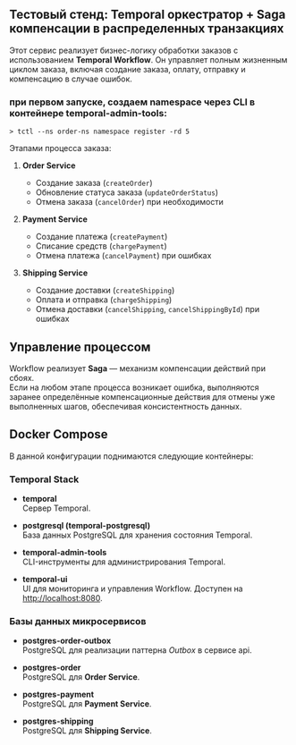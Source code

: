 ## Тестовый стенд: Temporal оркестратор + Saga компенсации в распределенных транзакциях

Этот сервис реализует бизнес-логику обработки заказов с использованием **Temporal Workflow**.
Он управляет полным жизненным циклом заказа, включая создание заказа, оплату, отправку и компенсацию в случае ошибок.

### при первом запуске, создаем namespace через CLI в контейнере temporal-admin-tools:
    > tctl --ns order-ns namespace register -rd 5

Этапами процесса заказа:

1. **Order Service**
    - Создание заказа (`createOrder`)
    - Обновление статуса заказа (`updateOrderStatus`)
    - Отмена заказа (`cancelOrder`) при необходимости

2. **Payment Service**
    - Создание платежа (`createPayment`)
    - Списание средств (`chargePayment`)
    - Отмена платежа (`cancelPayment`) при ошибках

3. **Shipping Service**
    - Создание доставки (`createShipping`)
    - Оплата и отправка (`chargeShipping`)
    - Отмена доставки (`cancelShipping`, `cancelShippingById`) при ошибках

## Управление процессом

Workflow реализует **Saga** — механизм компенсации действий при сбоях.  
Если на любом этапе процесса возникает ошибка, выполняются заранее определённые компенсационные действия для отмены уже выполненных шагов, обеспечивая консистентность данных.

## Docker Compose

В данной конфигурации поднимаются следующие контейнеры:

### Temporal Stack

- **temporal**  
  Сервер Temporal.

- **postgresql (temporal-postgresql)**  
  База данных PostgreSQL для хранения состояния Temporal.

- **temporal-admin-tools**  
  CLI-инструменты для администрирования Temporal.

- **temporal-ui**  
  UI для мониторинга и управления Workflow. Доступен на [http://localhost:8080](http://localhost:8080).

### Базы данных микросервисов

- **postgres-order-outbox**  
  PostgreSQL для реализации паттерна *Outbox* в сервисе api.

- **postgres-order**  
  PostgreSQL для **Order Service**.

- **postgres-payment**  
  PostgreSQL для **Payment Service**.

- **postgres-shipping**  
  PostgreSQL для **Shipping Service**.  
